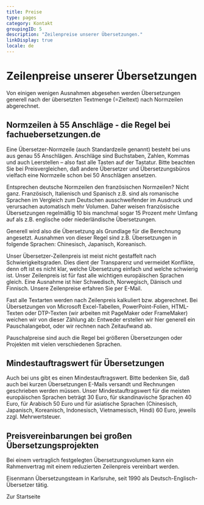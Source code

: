 ```yaml
---
title: Preise
type: pages
category: Kontakt
groupingID: 5
description: "Zeilenpreise unserer Übersetzungen."
linkDisplay: true
locale: de
---
```


# Zeilenpreise unserer Übersetzungen

Von einigen wenigen Ausnahmen abgesehen werden Übersetzungen generell nach der übersetzten Textmenge (=Zieltext) nach Normzeilen abgerechnet.

## Normzeilen à 55 Anschläge - die Regel bei fachuebersetzungen.de
Eine Übersetzer-Normzeile (auch Standardzeile genannt) besteht bei uns aus genau 55 Anschlägen. Anschläge sind Buchstaben, Zahlen, Kommas und auch Leerstellen – also fast alle Tasten auf der Tastatur. Bitte beachten Sie bei Preisvergleichen, daß andere Übersetzer und Übersetzungsbüros vielfach eine Normzeile schon bei 50 Anschlägen ansetzen.

Entsprechen deutsche Normzeilen den französischen Normzeilen? Nicht ganz. Französisch, Italienisch und Spanisch z.B. sind als romanische Sprachen im Vergleich zum Deutschen ausschweifender im Ausdruck und verursachen automatisch mehr Volumen. Daher weisen französische Übersetzungen regelmäßig 10 bis manchmal sogar 15 Prozent mehr Umfang auf als z.B. englische oder niederländische Übersetzungen.

Generell wird also die Übersetzung als Grundlage für die Berechnung angesetzt. Ausnahmen von dieser Regel sind z.B. Übersetzungen in folgende Sprachen: Chinesisch, Japanisch, Koreanisch.

Unser Übersetzer-Zeilenpreis ist meist nicht gestaffelt nach Schwierigkeitsgraden. Dies dient der Transparenz und vermeidet Konflikte, denn oft ist es nicht klar, welche Übersetzung einfach und welche schwierig ist. Unser Zeilenpreis ist für fast alle wichtigen europäischen Sprachen gleich. Eine Ausnahme ist hier Schwedisch, Norwegisch, Dänisch und Finnisch. Unsere Zeilenpreise erfahren Sie per E-Mail.

Fast alle Textarten werden nach Zeilenpreis kalkuliert bzw. abgerechnet. Bei Übersetzungen von Microsoft Excel-Tabellen, PowerPoint-Folien, HTML-Texten oder DTP-Texten (wir arbeiten mit PageMaker oder FrameMaker) weichen wir von dieser Zählung ab: Entweder erstellen wir hier generell ein Pauschalangebot, oder wir rechnen nach Zeitaufwand ab.

Pauschalpreise sind auch die Regel bei größeren Übersetzungen oder Projekten mit vielen verschiedenen Sprachen.

## Mindestauftragswert für Übersetzungen
Auch bei uns gibt es einen Mindestauftragswert. Bitte bedenken Sie, daß auch bei kurzen Übersetzungen E-Mails versandt und Rechnungen geschrieben werden müssen. Unser Mindestauftragswert für die meisten europäischen Sprachen beträgt 30 Euro, für skandinavische Sprachen 40 Euro, für Arabisch 50 Euro und für asiatische Sprachen (Chinesisch, Japanisch, Koreanisch, Indonesisch, Vietnamesisch, Hindi) 60 Euro, jeweils zzgl. Mehrwertsteuer.

## Preisvereinbarungen bei großen Übersetzungsprojekten
Bei einem vertraglich festgelegten Übersetzungsvolumen kann ein Rahmenvertrag mit einem reduzierten Zeilenpreis vereinbart werden.

 

Eisenmann Übersetzungsteam in Karlsruhe, seit 1990 als Deutsch-Englisch-Übersetzer tätig.

Zur Startseite